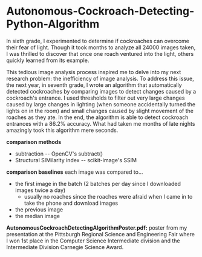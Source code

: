 # Autonomous-Cockroach-Detecting-Python-Algorithm
In sixth grade, I experimented to determine if cockroaches can overcome their fear of light. Though it took months to analyze all 24000 images taken, I was thrilled to discover that once one roach ventured into the light, others quickly learned from its example.

This tedious image analysis process inspired me to delve into my next research problem: the inefficiency of image analysis. To address this issue, the next year, in seventh grade, I wrote an algorithm that automatically detected cockroaches by comparing images to detect changes caused by a cockroach's entrance. I used thresholds to filter out very large changes caused by large changes in lighting (when someone accidentally turned the lights on in the room) and small changes caused by slight movement of the roaches as they ate. In the end, the algorithm is able to detect cockroach entrances with a 86.2% accuracy. What had taken me months of late nights amazingly took this algorithm mere seconds.

**comparison methods**
- subtraction -- OpenCV's subtract()
- Structural SIMilarity index -- scikit-image's SSIM

**comparison baselines**
each image was compared to...
- the first image in the batch (2 batches per day since I downloaded images twice a day)
  - usually no roaches since the roaches were afraid when I came in to take the phone and download images
- the previous image
- the median image

**AutonomousCockroachDetectingAlgorithmPoster.pdf:** poster from my presentation at the Pittsburgh Regional Science and Engineering Fair where I won 1st place in the Computer Science Intermediate division and the Intermediate Division Carnegie Science Award.
